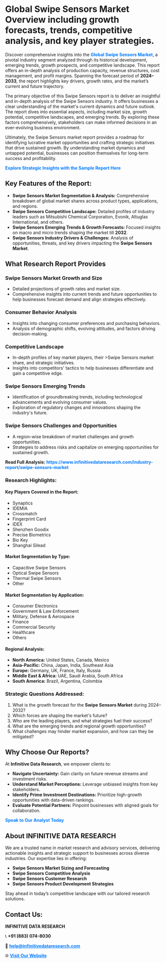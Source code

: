 <h1>Global Swipe Sensors Market Overview including growth forecasts, trends, competitive analysis, and key player strategies.</h1>
<p>
Discover comprehensive insights into the 
<a href="https://www.infinitivedataresearch.com/industry-report/swipe-sensors-market" rel="dofollow" style="color: #007BFF; text-decoration: none;"><strong>Global Swipe Sensors Market</strong></a>, a pivotal industry segment analyzed through its historical development, emerging trends, growth prospects, and competitive landscape. This report offers an in-depth analysis of production capacity, revenue structures, cost management, and profit margins. Spanning the forecast period of <strong>2024–2033</strong>, the report highlights key drivers, growth rates, and the market’s current and future trajectory.
</p>
<p>
The primary objective of this Swipe Sensors report is to deliver an insightful and in-depth analysis of the Swipe Sensors industry. It offers businesses a clear understanding of the market's current dynamics and future outlook. The report dives into essential aspects, including market size, growth potential, competitive landscapes, and emerging trends. By exploring these factors comprehensively, stakeholders can make informed decisions in an ever-evolving business environment.
</p>
<p>
Ultimately, the Swipe Sensors market report provides a roadmap for identifying lucrative market opportunities and crafting strategic initiatives that drive sustained growth. By understanding market dynamics and untapped potential, businesses can position themselves for long-term success and profitability.
</p>
<p>
<a href="https://www.infinitivedataresearch.com/request-sample/reportId=106981" style="color: #007BFF; text-decoration: none;"><strong>Explore Strategic Insights with the Sample Report Here</strong></a>
</p>

<h2>Key Features of the Report:</h2>
<ul>
<li><strong>Swipe Sensors Market Segmentation & Analysis:</strong> Comprehensive breakdown of global market shares across product types, applications, and regions.</li>
<li><strong>Swipe Sensors Competitive Landscape:</strong> Detailed profiles of industry leaders such as Mitsubishi Chemical Corporation, Evonik, Altuglas International, and others.</li>
<li><strong>Swipe Sensors Emerging Trends & Growth Forecasts:</strong> Focused insights on macro and micro trends shaping the market till <strong>2032</strong>.</li>
<li><strong>Swipe Sensors Industry Drivers & Challenges:</strong> Analysis of opportunities, threats, and key drivers impacting the <strong>Swipe Sensors Market</strong>.</li>
</ul>

<h2>What Research Report Provides</h2>
<h3>Swipe Sensors Market Growth and Size</h3>
<ul>
<li>Detailed projections of growth rates and market size.</li>
<li>Comprehensive insights into current trends and future opportunities to help businesses forecast demand and align strategies effectively.</li>
</ul>

<h3>Consumer Behavior Analysis</h3>
<ul>
<li>Insights into changing consumer preferences and purchasing behaviors.</li>
<li>Analysis of demographic shifts, evolving attitudes, and factors driving decision-making.</li>
</ul>

<h3>Competitive Landscape</h3>
<ul>
<li>In-depth profiles of key market players, their >Swipe Sensors market share, and strategic initiatives.</li>
<li>Insights into competitors' tactics to help businesses differentiate and gain a competitive edge.</li>
</ul>

<h3>Swipe Sensors Emerging Trends</h3>
<ul>
<li>Identification of groundbreaking trends, including technological advancements and evolving consumer values.</li>
<li>Exploration of regulatory changes and innovations shaping the industry's future.</li>
</ul>

<h3>Swipe Sensors Challenges and Opportunities</h3>
<ul>
<li>A region-wise breakdown of market challenges and growth opportunities.</li>
<li>Strategies to address risks and capitalize on emerging opportunities for sustained growth.</li>
</ul>
<p><strong>Read Full Analysis:</strong> <a href="https://www.infinitivedataresearch.com/industry-report/swipe-sensors-market" rel="dofollow" style="color: #007BFF; text-decoration: none;"><strong>https://www.infinitivedataresearch.com/industry-report/swipe-sensors-market</strong></a></p>
<h3>Research Highlights:</h3>
<h4>Key Players Covered in the Report:</h4>
<ul><li>Synaptics</li><li>IDEMIA</li><li>Crossmatch</li><li>Fingerprint Card</li><li>IDEX</li><li>Shenzhen Goodix</li><li>Precise Biometrics</li><li>Bio Key</li><li>Shanghai Silead</li></ul>
<h4>Market Segmentation by Type:</h4>
<ul><li>Capacitive Swipe Sensors</li><li>Optical Swipe Sensors</li><li>Thermal Swipe Sensors</li><li>Other</li></ul>
<h4>Market Segmentation by Application:</h4>
<ul><li>Consumer Electronics</li><li>Government &amp; Law Enforcement</li><li>Military, Defense &amp; Aerospace</li><li>Finance</li><li>Commercial Security</li><li>Healthcare</li><li>Others</li></ul>

<h4>Regional Analysis:</h4>
<ul>
<li><strong>North America:</strong> United States, Canada, Mexico</li>
<li><strong>Asia-Pacific:</strong> China, Japan, India, Southeast Asia</li>
<li><strong>Europe:</strong> Germany, UK, France, Italy, Russia</li>
<li><strong>Middle East & Africa:</strong> UAE, Saudi Arabia, South Africa</li>
<li><strong>South America:</strong> Brazil, Argentina, Colombia</li>
</ul>

<h3>Strategic Questions Addressed:</h3>
<ol>
<li>What is the growth forecast for the <strong>Swipe Sensors Market</strong> during 2024–2032?</li>
<li>Which forces are shaping the market's future?</li>
<li>Who are the leading players, and what strategies fuel their success?</li>
<li>What are the emerging trends and regional growth opportunities?</li>
<li>What challenges may hinder market expansion, and how can they be mitigated?</li>
</ol>

<h2>Why Choose Our Reports?</h2>
<p>At <strong>Infinitive Data Research</strong>, we empower clients to:</p>
<ul>
<li><strong>Navigate Uncertainty:</strong> Gain clarity on future revenue streams and investment risks.</li>
<li><strong>Understand Market Perceptions:</strong> Leverage unbiased insights from key stakeholders.</li>
<li><strong>Identify Prime Investment Destinations:</strong> Prioritize high-growth opportunities with data-driven rankings.</li>
<li><strong>Evaluate Potential Partners:</strong> Pinpoint businesses with aligned goals for collaboration.</li>
</ul>
<p><a href="https://www.infinitivedataresearch.com/industry-report/swipe-sensors-market" rel="dofollow" style="color: #007BFF; text-decoration: none;"><strong>Speak to Our Analyst Today</strong></a></p>

<h2>About INFINITIVE DATA RESEARCH</h2>
<p>We are a trusted name in market research and advisory services, delivering actionable insights and strategic support to businesses across diverse industries. Our expertise lies in offering:</p>
<ul>
<li><strong>Swipe Sensors Market Sizing and Forecasting</strong></li>
<li><strong>Swipe Sensors Competitive Analysis</strong></li>
<li><strong>Swipe Sensors Customer Research</strong></li>
<li><strong>Swipe Sensors Product Development Strategies</strong></li>
</ul>
<p>Stay ahead in today’s competitive landscape with our tailored research solutions.</p>

<h2>Contact Us:</h2>
<p><strong>INFINITIVE DATA RESEARCH</strong></p>
<p>📞 <strong>+91 (883) 074-8030</strong></p>
<p>📧 <strong><a href="mailto:help@infinitivedataresearch.com" style="color: #007BFF;">help@infinitivedataresearch.com</a></strong></p>
<p>🌐 <strong><a href="https://www.infinitivedataresearch.com" rel="dofollow" style="color: #007BFF;">Visit Our Website</a></strong></p>
